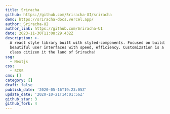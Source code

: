```yaml
---
title: Sriracha
github: https://github.com/Sriracha-UI/sriracha
demo: https://sriracha-docs.vercel.app/
author: Sriracha-UI
author_link: https://github.com/Sriracha-UI
date: 2023-11-30T11:08:29.432Z
description: >-
  A react style library built with styled-components. Focused on building
  beautiful user interfaces with speed, efficiency. Customization is a fist
  class citizen it the land of Sriracha!
ssg:
  - Nextjs
css:
  - SCSS
cms: []
category: []
draft: false
publish_date: '2020-05-16T19:23:05Z'
update_date: '2020-10-21T14:01:56Z'
github_star: 3
github_fork: 4
---
```

